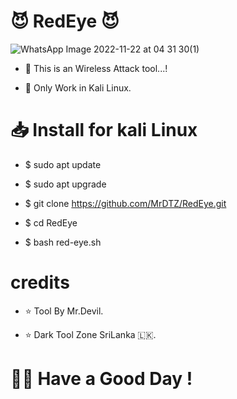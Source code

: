 # 😈️ RedEye 😈️ 

![WhatsApp Image 2022-11-22 at 04 31 30(1)](https://user-images.githubusercontent.com/118705843/203278218-518d3d32-7424-4d2c-931b-641a01f2b7d5.jpeg)


- 📌️ This is an Wireless Attack tool...!

- 📌️ Only Work in Kali Linux.


# 📥️ Install for kali Linux

- $ sudo apt update

- $ sudo apt upgrade

- $ git clone https://github.com/MrDTZ/RedEye.git

- $ cd RedEye

- $ bash red-eye.sh

# credits 

- ⭐️ Tool By Mr.Devil.

- ⭐️ Dark Tool Zone SriLanka 🇱🇰️.


# 🙋‍♂️️ Have a Good Day !
